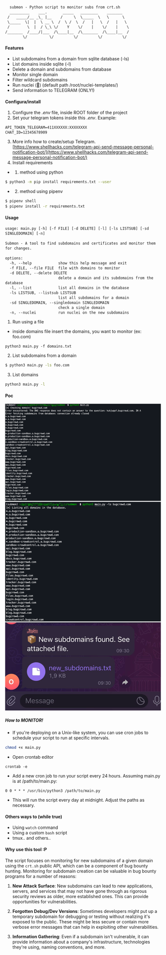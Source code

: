 
```console
  submon - Python script to monitor subs from crt.sh
  _________    ___.       _____   ________    _______   
 /   _____/__ _\_ |__    /     \  \_____  \   \      \  
 \_____  \|  |  \ __ \  /  \ /  \  /   |   \  /   |   \ 
 /        \  |  / \_\ \/    Y    \/    |    \/    |    \
/_______  /____/|___  /\____|__  /\_______  /\____|__  /
        \/          \/         \/         \/         \/ 
```

#### Features

- List subdomains from a domain from sqlite database (-ls)
- List domains inside sqlite (-l)
- Delete a domain and subdomains from database
- Monitor single domain
- Filter wildcard subdomains
- Run nuclei (🫠) (default path /root/nuclei-templates/) 
- Send information to TELEGRAM (ONLY!)

#### Configura/install

1. Configure the *.env* file, inside ROOT folder of the project
2. Set your telegram tokens inside this *.env*. Example:

```console
API_TOKEN_TELEGRAM=411XXXXXX:XXXXXXXX
CHAT_ID=12345678909
```
3. More info how to create/setup Telegram. [https://www.shellhacks.com/telegram-api-send-message-personal-notification-bot/](https://www.shellhacks.com/telegram-api-send-message-personal-notification-bot/)
4. Install requirements 

- 1. method using python
```bash
$ python3 -m pip install requirements.txt --user
```
- 2. method using pipenv
```bash
$ pipenv shell
$ pipenv install -r requirements.txt
```

#### Usage

```console
usage: main.py [-h] [-f FILE] [-d DELETE] [-l] [-ls LISTSUB] [-sd SINGLEDOMAIN] [-n]

Submon - A tool to find subdomains and certificates and monitor them for changes.

options:
  -h, --help            show this help message and exit
  -f FILE, --file FILE  file with domains to monitor
  -d DELETE, --delete DELETE
                        delete a domain and its subdomains from the database
  -l, --list            list all domains in the database
  -ls LISTSUB, --listsub LISTSUB
                        list all subdomains for a domain
  -sd SINGLEDOMAIN, --singledomain SINGLEDOMAIN
                        check a single domain
  -n, --nuclei          run nuclei on the new subdomains
```

1. Run using a file

- inside domains file insert the domains, you want to monitor (ex: foo.com)
```
python3 main.py -f domains.txt
```

2. List subdomains from a domain
```bash
$ python3 main.py -ls foo.com
```

3. List domains
```bash
python3 main.py -l
```

#### Poc

![](static/tool1.png)
![](static/tool2.png)
![](static/tool3.png)


##### How to MONITOR!


- If you're deploying on a Unix-like system, you can use cron jobs to schedule your script to run at specific intervals.

```bash
chmod +x main.py
```

- Open crontab editor

```
crontab -e
```

- Add a new cron job to run your script every 24 hours. Assuming main.py is at /path/to/main.py:
```
0 0 * * * /usr/bin/python3 /path/to/main.py
```
- This will run the script every day at midnight. Adjust the paths as necessary.

#### Others ways to (while true)

- Using `watch` command
- Using a custom `bash` script
- tmux.. and others..

#### Why use this tool :P

The script focuses on monitoring for new subdomains of a given domain using the `crt.sh` public API, which can be a component of bug bounty hunting. Monitoring for subdomain creation can be valuable in bug bounty programs for a number of reasons:

1. **New Attack Surface**: New subdomains can lead to new applications, servers, and services that may not have gone through as rigorous security reviews as older, more established ones. This can provide opportunities for vulnerabilities.
 
2. **Forgotten Debug/Dev Versions**: Sometimes developers might put up a temporary subdomain for debugging or testing without realizing it's exposed to the public. These might be less secure or contain more verbose error messages that can help in exploiting other vulnerabilities.

3. **Information Gathering**: Even if a subdomain isn't vulnerable, it can provide information about a company's infrastructure, technologies they're using, naming conventions, and more.
